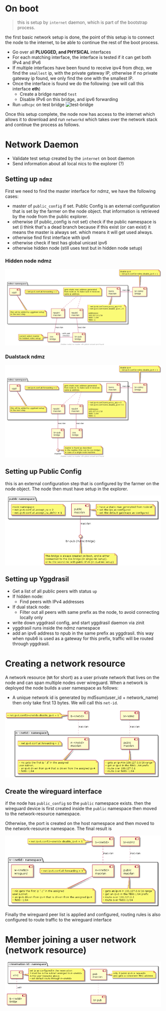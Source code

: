 # On boot
> this is setup by `internet` daemon, which is part of the bootstrap process.

the first basic network setup is done, the point of this setup is to connect the node to the internet, to be able to continue the rest of the boot process.

- Go over all **PLUGGED, and PHYSICAL** interfaces
- For each matching interface, the interface is tested if it can get both IPv4 and IPv6
- If multiple interfaces have been found to receive ipv4  from dhcp, we find the `smallest` ip, with the private gateway IP, otherwise if no private gateway ip found, we only find the one with the smallest IP.
- Once the interface is found we do the following: (we will call this interface **eth**)
  - Create a bridge named `test`
  - Disable IPv6 on this bridge, and ipv6 forwarding
- Run `udhcpc` on test bridge
![test-bridge](png/test-bridge.png)

Once this setup complete, the node now has access to the internet which allows it to download and run `networkd` which takes over the network stack and continue the process as follows.

# Network Daemon
- Validate test setup created by the `internet` on boot daemon
- Send information about all local nics to the explorer (?)

## Setting up `ndmz`
First we need to find the master interface for ndmz, we have the following cases:
- master of `public_config` if set. Public Config is an external configuration that is set by the farmer on the node object. that information is retrieved by the node from the public explorer.
- otherwise (if public_config is not set) check if the public namespace is set (i think that's a dead branch because if this exist (or can exist) it means the master is always set. which means it will get used always.
- otherwise find first interface with ipv6
- otherwise check if test has global unicast ipv6
- otherwise hidden node (still uses test but in hidden node setup)

### Hidden node ndmz
![ndmz-hidden](png/ndmz-hidden.png)

### Dualstack ndmz
![ndmz-dualstack](png/ndmz-dualstack.png)

## Setting up Public Config
this is an external configuration step that is configured by the farmer on the node object. The node then must have setup in the explorer.

![public-namespace](png/public-namespace.png)

## Setting up Yggdrasil
- Get a list of all public peers with status `up`
- If hidden node:
  - Find peers with IPv4 addresses
- If dual stack node:
  - Filter out all peers with same prefix as the node, to avoid connecting locally only
- write down yggdrasil config, and start yggdrasil daemon via zinit
- yggdrasil runs inside the ndmz namespace
- add an ipv6 address to npub in the same prefix as yggdrasil. this way when npub6 is used as a gateway for this prefix, traffic
will be routed through yggdrasil.

# Creating a network resource
A network resource (`NR` for short) as a user private network that lives on the node and can span multiple nodes over wireguard. When a network is deployed the node builds a user namespace as follows:
- A unique network id is generated by md5sum(user_id + network_name) then only take first 13 bytes. We will call this `net-id`.

![nr-1](png/nr-step-1.png)

## Create the wireguard interface
if the node has `public_config` so the `public` namespace exists. then the wireguard device is first created inside the `public` namespace then moved
to the network-resource namespace.

Otherwise, the port is created on the host namespace and then moved to the network-resource namespace. The final result is

![nr-2](png/nr-step-2.png)

Finally the wireguard peer list is applied and configured, routing rules is also configured to route traffic to the wireguard interface

# Member joining a user network (network resource)
![nr-join](png/nr-join.png)
